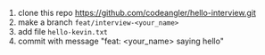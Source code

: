 1. clone this repo https://github.com/codeangler/hello-interview.git
2. make a branch `feat/interview-<your_name>`
3. add file `hello-kevin.txt`
4. commit with message "feat: <your_name> saying hello"
